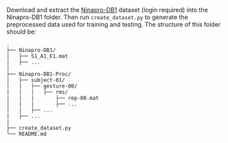 Download and extract the [Ninapro-DB1](http://ninapro.hevs.ch/data1) dataset (login required) into the Ninapro-DB1 folder. Then run ```create_dataset.py``` to generate the preprocessed data used for training and testing. The structure of this folder should be:

    .
    ├── Ninapro-DB1/
    |   ├── S1_A1_E1.mat
    |   ├── ...
    |
    ├── Ninapro-DB1-Proc/
    |   ├── subject-01/
    |   |   ├── gesture-00/
    |   |   |   ├── rms/
    |   |   |       ├── rep-00.mat
    |   |   |       ├── ...
    |   |   ├── ...
    |   ├── ...
    |
    ├── create_dataset.py
    └── README.md

